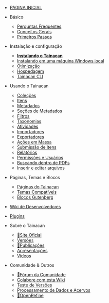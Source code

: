 - [PÁGINA INICIAL](pt-br/README.md)

- Básico
  - [Perguntas Frequentes](pt-br/faq.md 'Perguntas Frequentes sobre o Tainacan - Tainacan Wiki')
  - [Conceitos Gerais](pt-br/general-concepts.md ' Conceitos Gerais sobre o Tainacan - Tainacan Wiki')
  - [Primeiros Passos](pt-br/getting-started.md 'Primeiros Passos com o Tainacan - Tainacan Wiki')
- Instalação e configuração
  - [**Instalando o Tainacan**](pt-br/instalacao.md 'Instalando o Tainacan - Tainacan Wiki')
  - [Instalando em uma máquina Windows local](pt-br/xampp.md 'Instalando o plugin em uma máquina Windows local (sem servidor) - Tainacan Wiki')
  - [Otimização](pt-br/optimization.md 'Estratégias para Otimização do plugin Tainacan - Tainacan Wiki')
  - [Hospedagem](pt-br/hosting.md 'Opções de Hospedagem do Plugin Tainacan - Tainacan Wiki')
  - [Tainacan CLI](pt-br/tainacan-cli.md.md 'Tainacan WP-CLI')
- Usando o Tainacan
  - [Coleções](pt-br/collections.md 'O que são e como gerenciar Coleções no Tainacan - Tainacan Wiki')
  - [Itens](pt-br/items.md 'O que são e como gerenciar Itens no Tainacan  - Tainacan Wiki')
  - [Metadados](pt-br/metadata.md 'O que são e como gerenciar Metadados no Tainacan  - Tainacan Wiki')
  - [Seções de Metadados](pt-br/metadata-sections.md 'O que são e como gerenciar as Seções de Metadados no Tainacan  - Tainacan Wiki')
  - [Filtros](pt-br/filters.md 'O que são e como gerenciar Filtros no Tainacan  - Tainacan Wiki')
  - [Taxonomias](pt-br/taxonomies.md 'O que são e como gerenciar Taxonomias no Tainacan  - Tainacan Wiki')
  - [Atividades](pt-br/activities.md 'O que são e como usar Atividades - ou Logs - no Tainacan  - Tainacan Wiki')
  - [Importadores](pt-br/importers.md 'O que são e como usar Importadores no Tainacan - Tainacan Wiki')
  - [Exportadores](pt-br/exporters.md 'O que são e como usar Exportadores no Tainacan - Tainacan Wiki')
  - [Ações em Massa](pt-br/bulk-actions.md 'Aplicando ações em Massa no Tainacan - Tainacan Wiki')
  - [Submissão de itens](pt-br/item-submission.md 'Usando o recurso de Submissão de Itens para permitir contribuições públicas para a Coleção - Tainacan Wiki')
  - [Relatórios](pt-br/reports.md 'Conheça a página de relatórios que gera estatísticas e gráficos sobre o repositório e coleções - Tainacan Wiki')
  - [Permissões e Usuários](pt-br/users-roles.md 'Gerenciando Permissões e Funções de Usuários no Tainacan - Tainacan Wiki')
  - [Buscando dentro de PDFs](pt-br/indexar-pdf.md 'Realizando buscas dentro de PDFs via Tainacan - Tainacan Wiki')
  - [Inserir e editar arquivos](pt-br/inserir-e-editar-arquivos.md 'Inserção e edição de arquivos - Tainacan Wiki')
- Páginas, Temas e Blocos
  - [Páginas do Tainacan](pt-br/tainacan-pages.md 'As Páginas geradas pelo plugin Tainacan - Tainacan Wiki')
  - [Temas Compatíveis](pt-br/theme.md 'Os temas que oferecem suporte ao Tainacan')
  - [Blocos Gutenberg](pt-br/gutenberg-blocks.md 'Os Blocos Gutenberg do Tainacan - Tainacan Wiki')
- [Wiki de Desenvolvedores](dev/README.md 'Sessão de Páginas para Desenvolvedores - Tainacan Wiki')
- [Plugins](pt-br/plugins.md 'Plugins para complementar as funcionalidades do Tainacan - Tainacan Wiki')
- Sobre o Tainacan
  - [:link:Site Oficial](https://tainacan.org/ ':ignore')
  - [Versões](pt-br/releases.md 'Versões Lançadas - Tainacan Wiki')
  - [:link:Publicações](https://pesquisa.tainacan.org// ':ignore')
  - [Apresentações](pt-br/presentations.md 'Apresentações relacionadas ao Tainacan - Tainacan Wiki')
  - [Vídeos](pt-br/videos.md 'Vídeos educacionais sobre o Tainacan - Tainacan Wiki')
- Comunidade & Outros
  - [:link:Fórum da Comunidade](https://tainacan.discourse.group ':ignore')
  - [Colabore com esta Wiki](pt-br/CONTRIBUTING.md 'Como contribuir com a Wiki do Tainacan - Tainacan Wiki')
  - [Teste de Versões](pt-br/release-testing.md 'Como realizar testes de versões do Tainacan - Tainacan Wiki')
  - [Processamento de Dados e Acervos](pt-br/data-processing 'Um pouco sobre Processamento de Dados e Acervos - Tainacan Wiki')
  - [:link:OpenRefine](http://openrefine.org/ ':ignore')
